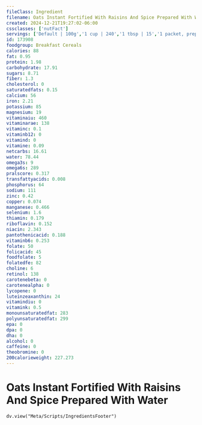 ```yaml
---
fileClass: Ingredient
filename: Oats Instant Fortified With Raisins And Spice Prepared With Water
created: 2024-12-21T19:27:02-06:00
cssclasses: ['nutFact']
servings: ['Default | 100g','1 cup | 240','1 tbsp | 15','1 packet, prepared | 158']
id: 173908
foodgroup: Breakfast Cereals
calories: 88
fat: 0.95
protein: 1.98
carbohydrate: 17.91
sugars: 8.71
fiber: 1.3
cholesterol: 0
saturatedfats: 0.15
calcium: 56
iron: 2.21
potassium: 85
magnesium: 19
vitaminaiu: 460
vitaminarae: 138
vitaminc: 0.1
vitaminb12: 0
vitamind: 0
vitamine: 0.09
netcarbs: 16.61
water: 78.44
omega3s: 9
omega6s: 289
pralscore: 0.317
transfattyacids: 0.008
phosphorus: 64
sodium: 111
zinc: 0.42
copper: 0.074
manganese: 0.466
selenium: 1.6
thiamin: 0.179
riboflavin: 0.152
niacin: 2.343
pantothenicacid: 0.188
vitaminb6: 0.253
folate: 50
folicacid: 45
foodfolate: 5
folatedfe: 82
choline: 6
retinol: 138
carotenebeta: 0
carotenealpha: 0
lycopene: 0
luteinzeaxanthin: 24
vitamindiu: 0
vitamink: 0.5
monounsaturatedfat: 283
polyunsaturatedfat: 299
epa: 0
dpa: 0
dha: 0
alcohol: 0
caffeine: 0
theobromine: 0
200calorieweight: 227.273
---
```


# Oats Instant Fortified With Raisins And Spice Prepared With Water

```dataviewjs
dv.view("Meta/Scripts/IngredientsFooter")
```